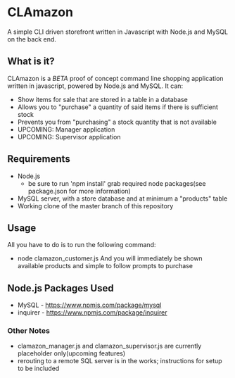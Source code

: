 # CLAmazon
A simple CLI driven storefront written in Javascript with Node.js and MySQL on the back end.
## What is it?
CLAmazon is a *BETA* proof of concept command line shopping application written in javascript, powered by Node.js and MySQL. 
It can:
* Show items for sale that are stored in a table in a database
* Allows you to "purchase" a quantity of said items if there is sufficient stock
* Prevents you from "purchasing" a stock quantity that is not available
* UPCOMING: Manager application
* UPCOMING: Supervisor application
## Requirements
* Node.js
    * be sure to run 'npm install' grab required node packages(see package.json for more information)
* MySQL server, with a store database and at minimum a "products" table
* Working clone of the master branch of this repository
## Usage
All you have to do is to run the following command: 
* node clamazon_customer.js
And you will immediately be shown available products and simple to follow prompts to purchase
## Node.js Packages Used
* MySQL - https://www.npmjs.com/package/mysql
* inquirer - https://www.npmjs.com/package/inquirer
### Other Notes
* clamazon_manager.js and clamazon_supervisor.js are currently placeholder only(upcoming features)
* rerouting to a remote SQL server is in the works; instructions for setup to be included
